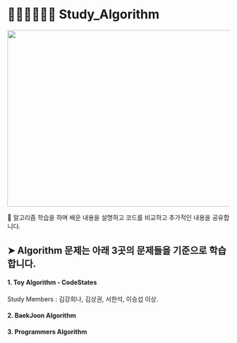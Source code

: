 # 👨🏻‍💻👩🏻‍💻 Study_Algorithm

<p align="center">
<img src=
https://user-images.githubusercontent.com/85715932/138718757-8d7257d6-5858-409c-a57a-1fed303692a2.png     
     width="800" height="400"
     >
</p>

👻 알고리즘 학습을 하며 배운 내용을 설명하고 코드를 비교하고 추가적인 내용을 공유합니다.

## ➤ Algorithm 문제는 아래 3곳의 문제들을 기준으로 학습합니다.

#### 1. Toy Algorithm - CodeStates

Study Members : 김강희나, 김상권, 서한석, 이승섭 이상. 

#### 2. BaekJoon Algorithm

#### 3. Programmers Algorithm
